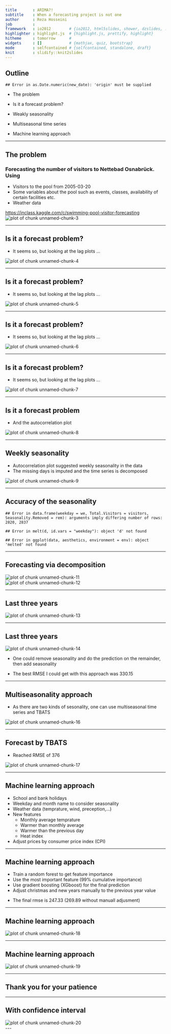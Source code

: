 ```yaml
---
title       : ARIMA?!
subtitle    : When a forecasting project is not one
author      : Reza Hosseini
job         : 
framework   : io2012        # {io2012, html5slides, shower, dzslides, ...}
highlighter : highlight.js  # {highlight.js, prettify, highlight}
hitheme     : tomorrow      # 
widgets     : []            # {mathjax, quiz, bootstrap}
mode        : selfcontained # {selfcontained, standalone, draft}
knit        : slidify::knit2slides
---
```

## Outline



```
## Error in as.Date.numeric(new_date): 'origin' must be supplied
```
 * The problem
 
 * Is it a forecast problem?
 
 * Weakly seasonality
 
 * Multiseasonal time series
 
 * Machine learning approach


---

## The problem

### Forecasting the number of visitors to Nettebad Osnabrück. Using
* Visitors to the pool from 2005-03-20
* Some variables about the pool such as events, classes, availability of certain facilities etc.
* Weather data

https://inclass.kaggle.com/c/swimming-pool-visitor-forecasting
<img src="assets/fig/unnamed-chunk-3-1.png" title="plot of chunk unnamed-chunk-3" alt="plot of chunk unnamed-chunk-3" style="display: block; margin: auto;" />

---
<!-- Timo, Thomas,  -->


## Is it a forecast problem?
* It seems so, but looking at the lag plots ...

<img src="assets/fig/unnamed-chunk-4-1.png" title="plot of chunk unnamed-chunk-4" alt="plot of chunk unnamed-chunk-4" style="display: block; margin: auto;" />

---

## Is it a forecast problem?
* It seems so, but looking at the lag plots ...

<img src="assets/fig/unnamed-chunk-5-1.png" title="plot of chunk unnamed-chunk-5" alt="plot of chunk unnamed-chunk-5" style="display: block; margin: auto;" />

---

## Is it a forecast problem?
* It seems so, but looking at the lag plots ...

<img src="assets/fig/unnamed-chunk-6-1.png" title="plot of chunk unnamed-chunk-6" alt="plot of chunk unnamed-chunk-6" style="display: block; margin: auto;" />

---
## Is it a forecast problem?
* It seems so, but looking at the lag plots ...

<img src="assets/fig/unnamed-chunk-7-1.png" title="plot of chunk unnamed-chunk-7" alt="plot of chunk unnamed-chunk-7" style="display: block; margin: auto;" />

---

## Is it a forecast problem
* And the autocorrelation plot

<img src="assets/fig/unnamed-chunk-8-1.png" title="plot of chunk unnamed-chunk-8" alt="plot of chunk unnamed-chunk-8" style="display: block; margin: auto;" />

---
## Weekly seasonality
- Autocorrelation plot suggested weekly seasonality in the data 
- The missing days is imputed and the time series is decomposed
<img src="assets/fig/unnamed-chunk-9-1.png" title="plot of chunk unnamed-chunk-9" alt="plot of chunk unnamed-chunk-9" style="display: block; margin: auto;" />

---

## Accuracy of the seasonality

```
## Error in data.frame(weekday = we, Total.Visitors = visitors, Seasonality.Removed = rem): arguments imply differing number of rows: 2820, 2837
```

```
## Error in melt(d, id.vars = "weekday"): object 'd' not found
```

```
## Error in ggplot(data, aesthetics, environment = env): object 'melted' not found
```

---

## Forecasting via decomposition
<img src="assets/fig/unnamed-chunk-11-1.png" title="plot of chunk unnamed-chunk-11" alt="plot of chunk unnamed-chunk-11" style="display: block; margin: auto;" />

<img src="assets/fig/unnamed-chunk-12-1.png" title="plot of chunk unnamed-chunk-12" alt="plot of chunk unnamed-chunk-12" style="display: block; margin: auto;" />

---


## Last three years
<img src="assets/fig/unnamed-chunk-13-1.png" title="plot of chunk unnamed-chunk-13" alt="plot of chunk unnamed-chunk-13" style="display: block; margin: auto;" />

---

## Last three years
<img src="assets/fig/unnamed-chunk-14-1.png" title="plot of chunk unnamed-chunk-14" alt="plot of chunk unnamed-chunk-14" style="display: block; margin: auto;" />

- One could remove seasonality and do the prediction on the remainder, then add seasonality

- The best RMSE I could get with this approach was 330.15

---
## Multiseasonality approach
* As there are two kinds of sesonality, one can use multiseasonal time series and TBATS

<img src="assets/fig/unnamed-chunk-16-1.png" title="plot of chunk unnamed-chunk-16" alt="plot of chunk unnamed-chunk-16" style="display: block; margin: auto;" />

---
## Forecast by TBATS
* Reached RMSE of 376
<img src="assets/fig/unnamed-chunk-17-1.png" title="plot of chunk unnamed-chunk-17" alt="plot of chunk unnamed-chunk-17" style="display: block; margin: auto;" />

---

## Machine learning approach

- School and bank holidays
- Weekday and month name to  consider seasonality
- Weather data (temprature, wind, preception,...)
- New features
    * Monthly average temprature
    * Warmer than monthly average
    * Warmer than the previous day
    * Heat index
- Adjust prices by consumer price index (CPI)

---

## Machine learning approach

- Train a random forest to get feature importance
- Use the most important feature (99% cumulative importance)
- Use gradient boosting (XGboost) for the final prediction
- Adjust christmas and new years manually to the previous year value

* The final rmse is 247.33 (269.89 without manuall adjusment)

---

## Machine learning approach
<img src="assets/fig/unnamed-chunk-18-1.png" title="plot of chunk unnamed-chunk-18" alt="plot of chunk unnamed-chunk-18" style="display: block; margin: auto;" />

---

## Machine learning approach
<img src="assets/fig/unnamed-chunk-19-1.png" title="plot of chunk unnamed-chunk-19" alt="plot of chunk unnamed-chunk-19" style="display: block; margin: auto;" />

---



## Thank you for your patience

---

## With confidence interval
<img src="assets/fig/unnamed-chunk-20-1.png" title="plot of chunk unnamed-chunk-20" alt="plot of chunk unnamed-chunk-20" style="display: block; margin: auto;" />
---
